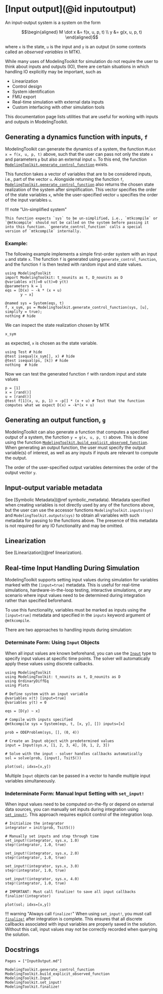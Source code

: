 # [Input output](@id inputoutput)

An input-output system is a system on the form

```math
\begin{aligned}
M \dot x &= f(x, u, p, t) \\
y &= g(x, u, p, t)
\end{aligned}
```

where ``x`` is the state, ``u`` is the input and ``y`` is an output (in some contexts called an _observed variables_ in MTK).

While many uses of ModelingToolkit for simulation do not require the user to think about inputs and outputs (IO), there are certain situations in which handling IO explicitly may be important, such as

  - Linearization
  - Control design
  - System identification
  - FMU export
  - Real-time simulation with external data inputs
  - Custom interfacing with other simulation tools

This documentation page lists utilities that are useful for working with inputs and outputs in ModelingToolkit.

## Generating a dynamics function with inputs, ``f``

ModelingToolkit can generate the dynamics of a system, the function ``M\dot x = f(x, u, p, t)`` above, such that the user can pass not only the state ``x`` and parameters ``p`` but also an external input ``u``. To this end, the function [`ModelingToolkit.generate_control_function`](@ref) exists.

This function takes a vector of variables that are to be considered inputs, i.e., part of the vector ``u``. Alongside returning the function ``f``, [`ModelingToolkit.generate_control_function`](@ref) also returns the chosen state realization of the system after simplification. This vector specifies the order of the state variables ``x``, while the user-specified vector `u` specifies the order of the input variables ``u``.

!!! note "Un-simplified system"
    
    This function expects `sys` to be un-simplified, i.e., `mtkcompile` or `@mtkcompile` should not be called on the system before passing it into this function. `generate_control_function` calls a special version of `mtkcompile` internally.

### Example:

The following example implements a simple first-order system with an input `u` and state `x`. The function `f` is generated using `generate_control_function`, and the function `f` is then tested with random input and state values.

```@example inputoutput
using ModelingToolkit
import ModelingToolkit: t_nounits as t, D_nounits as D
@variables x(t)=0 u(t)=0 y(t)
@parameters k = 1
eqs = [D(x) ~ -k * (x + u)
       y ~ x]

@named sys = System(eqs, t)
f, x_sym, ps = ModelingToolkit.generate_control_function(sys, [u], simplify = true);
nothing # hide
```

We can inspect the state realization chosen by MTK

```@example inputoutput
x_sym
```

as expected, `x` is chosen as the state variable.

```@example inputoutput
using Test # hide
@test isequal(x_sym[], x) # hide
@test isequal(ps, [k]) # hide
nothing  # hide
```

Now we can test the generated function `f` with random input and state values

```@example inputoutput
p = [1]
x = [rand()]
u = [rand()]
@test f[1](x, u, p, 1) ≈ -p[] * (x + u) # Test that the function computes what we expect D(x) = -k*(x + u)
```

## Generating an output function, ``g``

ModelingToolkit can also generate a function that computes a specified output of a system, the function ``y = g(x, u, p, t)`` above. This is done using the function [`ModelingToolkit.build_explicit_observed_function`](@ref). When generating an output function, the user must specify the output variable(s) of interest, as well as any inputs if inputs are relevant to compute the output.

The order of the user-specified output variables determines the order of the output vector ``y``.

## Input-output variable metadata

See [Symbolic Metadata](@ref symbolic_metadata). Metadata specified when creating variables is not directly used by any of the functions above, but the user can use the accessor functions `ModelingToolkit.inputs(sys)` and `ModelingToolkit.outputs(sys)` to obtain all variables with such metadata for passing to the functions above. The presence of this metadata is not required for any IO functionality and may be omitted.

## Linearization

See [Linearization](@ref linearization).

## Real-time Input Handling During Simulation

ModelingToolkit supports setting input values during simulation for variables marked with the `[input=true]` metadata. This is useful for real-time simulations, hardware-in-the-loop testing, interactive simulations, or any scenario where input values need to be determined during integration rather than specified beforehand.

To use this functionality, variables must be marked as inputs using the `[input=true]` metadata and specified in the `inputs` keyword argument of `@mtkcompile`.

There are two approaches to handling inputs during simulation:

### Determinate Form: Using `Input` Objects

When all input values are known beforehand, you can use the [`Input`](@ref) type to specify input values at specific time points. The solver will automatically apply these values using discrete callbacks.

```@example inputs
using ModelingToolkit
using ModelingToolkit: t_nounits as t, D_nounits as D
using OrdinaryDiffEq
using Plots

# Define system with an input variable
@variables x(t) [input=true]
@variables y(t) = 0

eqs = [D(y) ~ x]

# Compile with inputs specified
@mtkcompile sys = System(eqs, t, [x, y], []) inputs=[x]

prob = ODEProblem(sys, [], (0, 4))

# Create an Input object with predetermined values
input = Input(sys.x, [1, 2, 3, 4], [0, 1, 2, 3])

# Solve with the input - solver handles callbacks automatically
sol = solve(prob, [input], Tsit5())

plot(sol; idxs=[x,y])
```

Multiple `Input` objects can be passed in a vector to handle multiple input variables simultaneously.

### Indeterminate Form: Manual Input Setting with `set_input!`

When input values need to be computed on-the-fly or depend on external data sources, you can manually set inputs during integration using [`set_input!`](@ref). This approach requires explicit control of the integration loop.

```@example inputs
# Initialize the integrator
integrator = init(prob, Tsit5())

# Manually set inputs and step through time
set_input!(integrator, sys.x, 1.0)
step!(integrator, 1.0, true)

set_input!(integrator, sys.x, 2.0)
step!(integrator, 1.0, true)

set_input!(integrator, sys.x, 3.0)
step!(integrator, 1.0, true)

set_input!(integrator, sys.x, 4.0)
step!(integrator, 1.0, true)

# IMPORTANT: Must call finalize! to save all input callbacks
finalize!(integrator)

plot(sol; idxs=[x,y])
```

!!! warning "Always call `finalize!`"
    When using `set_input!`, you must call [`finalize!`](@ref) after integration is complete. This ensures that all discrete callbacks associated with input variables are properly saved in the solution. Without this call, input values may not be correctly recorded when querying the solution.

## Docstrings

```@index
Pages = ["InputOutput.md"]
```

```@docs; canonical=false
ModelingToolkit.generate_control_function
ModelingToolkit.build_explicit_observed_function
ModelingToolkit.Input
ModelingToolkit.set_input!
ModelingToolkit.finalize!
```
